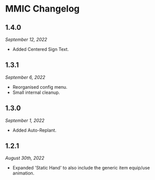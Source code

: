 # MMIC Changelog

## 1.4.0
*September 12, 2022*

* Added Centered Sign Text.

## 1.3.1
*September 6, 2022*

* Reorganised config menu.
* Small internal cleanup.

## 1.3.0
*September 1, 2022*

* Added Auto-Replant.

## 1.2.1
*August 30th, 2022*

* Expanded 'Static Hand' to also include the generic item equip/use animation.
